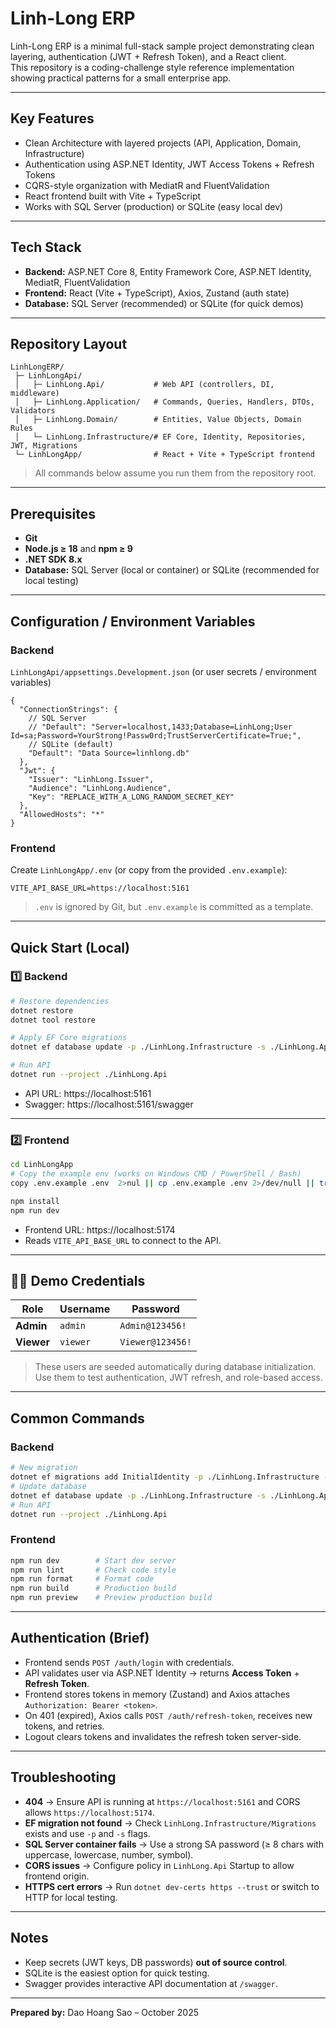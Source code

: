# Linh-Long ERP

Linh-Long ERP is a minimal full-stack sample project demonstrating clean layering, authentication (JWT + Refresh Token), and a React client.  
This repository is a coding-challenge style reference implementation showing practical patterns for a small enterprise app.

---

## Key Features
- Clean Architecture with layered projects (API, Application, Domain, Infrastructure)
- Authentication using ASP.NET Identity, JWT Access Tokens + Refresh Tokens
- CQRS-style organization with MediatR and FluentValidation
- React frontend built with Vite + TypeScript
- Works with SQL Server (production) or SQLite (easy local dev)

---

## Tech Stack
- **Backend:** ASP.NET Core 8, Entity Framework Core, ASP.NET Identity, MediatR, FluentValidation  
- **Frontend:** React (Vite + TypeScript), Axios, Zustand (auth state)  
- **Database:** SQL Server (recommended) or SQLite (for quick demos)

---

## Repository Layout
```
LinhLongERP/
 ├─ LinhLongApi/
 │   ├─ LinhLong.Api/           # Web API (controllers, DI, middleware)
 │   ├─ LinhLong.Application/   # Commands, Queries, Handlers, DTOs, Validators
 │   ├─ LinhLong.Domain/        # Entities, Value Objects, Domain Rules
 │   └─ LinhLong.Infrastructure/# EF Core, Identity, Repositories, JWT, Migrations
 └─ LinhLongApp/                # React + Vite + TypeScript frontend
```

> All commands below assume you run them from the repository root.

---

## Prerequisites
- **Git**
- **Node.js ≥ 18** and **npm ≥ 9**
- **.NET SDK 8.x**
- **Database:** SQL Server (local or container) or SQLite (recommended for local testing)

---

## Configuration / Environment Variables

### Backend
`LinhLongApi/appsettings.Development.json` (or user secrets / environment variables)

```jsonc
{
  "ConnectionStrings": {
    // SQL Server
    // "Default": "Server=localhost,1433;Database=LinhLong;User Id=sa;Password=YourStrong!Passw0rd;TrustServerCertificate=True;",
    // SQLite (default)
    "Default": "Data Source=linhlong.db"
  },
  "Jwt": {
    "Issuer": "LinhLong.Issuer",
    "Audience": "LinhLong.Audience",
    "Key": "REPLACE_WITH_A_LONG_RANDOM_SECRET_KEY"
  },
  "AllowedHosts": "*"
}
```

### Frontend  
Create `LinhLongApp/.env` (or copy from the provided `.env.example`):

```
VITE_API_BASE_URL=https://localhost:5161
```

> `.env` is ignored by Git, but `.env.example` is committed as a template.

---

## Quick Start (Local)

### 1️⃣ Backend
```bash
# Restore dependencies
dotnet restore
dotnet tool restore

# Apply EF Core migrations
dotnet ef database update -p ./LinhLong.Infrastructure -s ./LinhLong.Api

# Run API
dotnet run --project ./LinhLong.Api
```

- API URL: https://localhost:5161  
- Swagger: https://localhost:5161/swagger

---

### 2️⃣ Frontend
```bash
cd LinhLongApp
# Copy the example env (works on Windows CMD / PowerShell / Bash)
copy .env.example .env  2>nul || cp .env.example .env 2>/dev/null || true

npm install
npm run dev
```

- Frontend URL: https://localhost:5174
- Reads `VITE_API_BASE_URL` to connect to the API.

---

## 🧑‍💻 Demo Credentials
| Role | Username | Password |
|------|-----------|-----------|
| **Admin** | `admin` | `Admin@123456!` |
| **Viewer** | `viewer` | `Viewer@123456!` |

> These users are seeded automatically during database initialization.  
> Use them to test authentication, JWT refresh, and role-based access.

---

## Common Commands

### Backend
```bash
# New migration
dotnet ef migrations add InitialIdentity -p ./LinhLong.Infrastructure -s ./LinhLong.Api -o Data/Migrations
# Update database
dotnet ef database update -p ./LinhLong.Infrastructure -s ./LinhLong.Api
# Run API
dotnet run --project ./LinhLong.Api
```

### Frontend
```bash
npm run dev        # Start dev server
npm run lint       # Check code style
npm run format     # Format code
npm run build      # Production build
npm run preview    # Preview production build
```

---

## Authentication (Brief)
- Frontend sends `POST /auth/login` with credentials.  
- API validates user via ASP.NET Identity → returns **Access Token** + **Refresh Token**.  
- Frontend stores tokens in memory (Zustand) and Axios attaches `Authorization: Bearer <token>`.  
- On 401 (expired), Axios calls `POST /auth/refresh-token`, receives new tokens, and retries.  
- Logout clears tokens and invalidates the refresh token server-side.

---

## Troubleshooting
- **404** → Ensure API is running at `https://localhost:5161` and CORS allows `https://localhost:5174`.  
- **EF migration not found** → Check `LinhLong.Infrastructure/Migrations` exists and use `-p` and `-s` flags.  
- **SQL Server container fails** → Use a strong SA password (≥ 8 chars with uppercase, lowercase, number, symbol).  
- **CORS issues** → Configure policy in `LinhLong.Api` Startup to allow frontend origin.  
- **HTTPS cert errors** → Run `dotnet dev-certs https --trust` or switch to HTTP for local testing.

---

## Notes
- Keep secrets (JWT keys, DB passwords) **out of source control**.  
- SQLite is the easiest option for quick testing.  
- Swagger provides interactive API documentation at `/swagger`.

---

**Prepared by:** Dao Hoang Sao – October 2025
